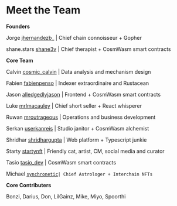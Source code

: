 # Meet the Team

**Founders**

Jorge [jhernandezb\_](https://twitter.com/jhernandezb\_) | Chief chain connoisseur + Gopher&#x20;

shane.stars [shane3v](https://twitter.com/shan3v) | Chief therapist + CosmWasm smart contracts

**Core Team**

Calvin [cosmic\_calvin](https://twitter.com/cosmic\_calvin) | Data analysis and mechanism design

Fabien [fabienpenso](https://twitter.com/fabienpenso) | Indexer extraordinaire and Rustacean

Jason [alledgedlyjason](https://twitter.com/allegedlyjason/status/1692520940725551219) | Frontend + CosmWasm smart contracts

Luke [mrlmacauley](https://twitter.com/mrlmacauley) | Chief short seller + React whisperer

Ruwan [mroutrageous](https://twitter.com/mroutrageous) | Operations and business development

Serkan [userkanreis](https://twitter.com/userkanreis) | Studio janitor + CosmWasm alchemist

Shridhar [shridhargupta](https://twitter.com/shridhargupta) | Web platform + Typescript junkie

Starty [startynft](https://twitter.com/startynft) | Friendly cat, artist, CM, social media and curator

Tasio [tasio\_dev](https://twitter.com/tasio\_dev) | CosmWasm smart contracts

Michael [`synchronetic`](https://twitter.com/synchronetic)`| Chief Astrologer + Interchain NFTs`



**Core Contributers**

Bonzi, Darius, Don, LilGainz, Mike, Miyo, Spoorthi
